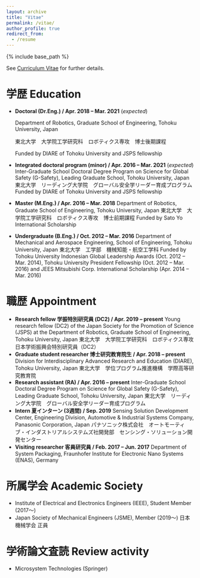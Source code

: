```yaml
---
layout: archive
title: "Vitae"
permalink: /vitae/
author_profile: true
redirect_from:
  - /resume
---
```


{% include base_path %}

See [Curriculum Vitae](http://bit.ly/cv-muhammadsaf) for further details.

学歴 Education
======
* **Doctoral (Dr.Eng.) / Apr. 2018 – Mar. 2021** (_expected_)

  Department of Robotics, Graduate School of Engineering, Tohoku University, Japan
  
  東北大学　大学院工学研究科　ロボティクス専攻　博士後期課程
  
  Funded by DIARE of Tohoku University and JSPS fellowship
  
* **Integrated doctoral program (minor) / Apr. 2016 – Mar. 2021** (_expected_)
  Inter-Graduate School Doctoral Degree Program on Science for Global Safety (G-Safety), Leading Graduate School, Tohoku University, Japan
  東北大学　リーディング大学院　グローバル安全学リーダー育成プログラム
  Funded by DIARE of Tohoku University and JSPS fellowship
* **Master (M.Eng.) / Apr. 2016 – Mar. 2018**
  Department of Robotics, Graduate School of Engineering, Tohoku University, Japan
  東北大学　大学院工学研究科　ロボティクス専攻　博士前期課程
  Funded by Sato Yo International Scholarship
* **Undergraduate (B.Eng.) / Oct. 2012 – Mar. 2016**
  Department of Mechanical and Aerospace Engineering, School of Engineering, Tohoku University, Japan
  東北大学　工学部　機械知能・航空工学科
  Funded by Tohoku University Indonesian Global Leadership Awards (Oct. 2012 – Mar. 2014), Tohoku University President Fellowship (Oct. 2012 – Mar. 2016) and JEES Mitsubishi Corp. International Scholarship (Apr. 2014 – Mar. 2016)

職歴 Appointment
======
* **Research fellow 学振特別研究員 (DC2) / Apr. 2019 – present**
  Young research fellow (DC2) of the Japan Society for the Promotion of Science (JSPS) at the Department of Robotics, Graduate School of Engineering, Tohoku University, Japan
  東北大学　大学院工学研究科　ロボティクス専攻　日本学術振興会特別研究員（DC2）
* **Graduate student researcher 博士研究教育院生 / Apr. 2018 – present**
  Division for Interdisciplinary Advanced Research and Education (DIARE), Tohoku University, Japan
  東北大学　学位プログラム推進機構　学際高等研究教育院
* **Research assistant (RA) / Apr. 2016 – present**
  Inter-Graduate School Doctoral Degree Program on Science for Global Safety (G-Safety), Leading Graduate School, Tohoku University, Japan
  東北大学　リーディング大学院　グローバル安全学リーダー育成プログラム
* **Intern 夏インターン (3週間) / Sep. 2019**
  Sensing Solution Development Center, Engineering Division, Automotive & Industrial Systems Company, Panasonic Corporation, Japan
  パナソニック株式会社　オートモーティブ・インダストリアルシステムズ社開発部　センシング・ソリューション開発センター
* **Visiting researcher 客員研究員 / Feb. 2017 – Jun. 2017**
  Department of System Packaging, Fraunhofer Institute for Electronic Nano Systems (ENAS), Germany
  
所属学会 Academic Society
======
* Institute of Electrical and Electronics Engineers (IEEE), Student Member (2017〜)
* Japan Society of Mechanical Engineers (JSME), Member (2019〜)
  日本機械学会 正員

学術論文査読 Review activity
======
* Microsystem Technologies (Springer)
